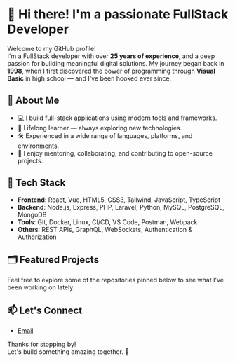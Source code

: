 # 👋 Hi there! I'm a passionate FullStack Developer

Welcome to my GitHub profile!  
I'm a FullStack developer with over **25 years of experience**, and a deep passion for building meaningful digital solutions. My journey began back in **1998**, when I first discovered the power of programming through **Visual Basic** in high school — and I've been hooked ever since.

## 🚀 About Me

- 💻 I build full-stack applications using modern tools and frameworks.
- 🧠 Lifelong learner — always exploring new technologies.
- 🛠️ Experienced in a wide range of languages, platforms, and environments.
- 👥 I enjoy mentoring, collaborating, and contributing to open-source projects.

## 🧰 Tech Stack

- **Frontend**: React, Vue, HTML5, CSS3, Tailwind, JavaScript, TypeScript  
- **Backend**: Node.js, Express, PHP, Laravel, Python, MySQL, PostgreSQL, MongoDB  
- **Tools**: Git, Docker, Linux, CI/CD, VS Code, Postman, Webpack  
- **Others**: REST APIs, GraphQL, WebSockets, Authentication & Authorization  

## 🗂️ Featured Projects

Feel free to explore some of the repositories pinned below to see what I've been working on lately.

## 📫 Let's Connect

- [Email](mailto:jonathan.sanchez@grupotarahumara.com.mx)

Thanks for stopping by!  
Let's build something amazing together. 🚀
